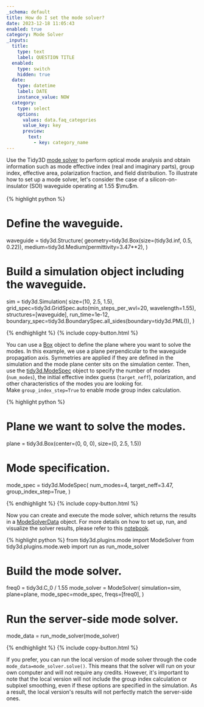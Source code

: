 ```yaml
---
_schema: default
title: How do I set the mode solver?
date: 2023-12-18 11:05:43
enabled: true
category: Mode Solver
_inputs:
  title:
    type: text
    label: QUESTION TITLE
  enabled:
    type: switch
    hidden: true
  date:
    type: datetime
    label: DATE
    instance_value: NOW
  category:
    type: select
    options:
      values: data.faq_categories
      value_key: key
      preview:
        text:
          - key: category_name
---
```

<div>Use the Tidy3D <a target="_blank" rel="noopener" href="https://docs.flexcompute.com/projects/tidy3d/en/latest/api/_autosummary/tidy3d.plugins.mode.ModeSolver.html#tidy3d.plugins.mode.ModeSolver">mode solver</a> to perform optical mode analysis and obtain information such as mode effective index (real and imaginary parts), group index, effective area, polarization fraction, and field distribution. To illustrate how to set up a mode solver, let's consider the case of a silicon-on-insulator (SOI) waveguide operating at 1.55 $\mu$m.</div>

<div> </div>

<div markdown class="code-snippet">{% highlight python %}

# Define the waveguide.
waveguide = tidy3d.Structure(
    geometry=tidy3d.Box(size=(tidy3d.inf, 0.5, 0.22)),
    medium=tidy3d.Medium(permittivity=3.47**2),
)

# Build a simulation object including the waveguide.
sim = tidy3d.Simulation(
    size=(10, 2.5, 1.5),
    grid_spec=tidy3d.GridSpec.auto(min_steps_per_wvl=20, wavelength=1.55),
    structures=[waveguide],
    run_time=1e-12,
    boundary_spec=tidy3d.BoundarySpec.all_sides(boundary=tidy3d.PML()),
)

{% endhighlight %}
{% include copy-button.html %}</div>

<div><p>You can use a <a target="_blank" rel="noopener" href="https://docs.flexcompute.com/projects/tidy3d/en/latest/api/_autosummary/tidy3d.Box.html#tidy3d.Box">Box</a> object to define the plane where you want to solve the modes. In this example, we use a plane perpendicular to the waveguide propagation axis. Symmetries are applied if they are defined in the simulation and the mode plane center sits on the simulation center. Then, use the&nbsp;<a target="_blank" rel="noopener" href="https://docs.flexcompute.com/projects/tidy3d/en/latest/api/_autosummary/tidy3d.ModeSpec.html#tidy3d.ModeSpec">tidy3d.ModeSpec</a>&nbsp;object to specify the number of modes (<code>num_modes</code>), the initial effective index guess (<code>target_neff</code>), polarization, and other characteristics of the modes you are looking for. Make&nbsp;<code>group_index_step=True</code> to enable mode group index calculation.</p><div markdown class="code-snippet">{% highlight python %}

# Plane we want to solve the modes.
plane = tidy3d.Box(center=(0, 0, 0), size=(0, 2.5, 1.5))

# Mode specification.
mode_spec = tidy3d.ModeSpec(
  num_modes=4,
  target_neff=3.47,
  group_index_step=True,
)

{% endhighlight %}
{% include copy-button.html %}</div><p>Now you can create and execute the mode solver, which returns the results in a <a target="_blank" rel="noopener" href="https://docs.flexcompute.com/projects/tidy3d/en/latest/api/_autosummary/tidy3d.plugins.mode.ModeSolverData.html#tidy3d.plugins.mode.ModeSolverData">ModeSolverData</a> object. For more details on how to set up, run, and visualize the solver results, please refer to this <a href="https://www.flexcompute.com/tidy3d/examples/notebooks/ModeSolver/">notebook</a>.</p><div markdown class="code-snippet">{% highlight python %}
from tidy3d.plugins.mode import ModeSolver
from tidy3d.plugins.mode.web import run as run_mode_solver

# Build the mode solver.
freq0 = tidy3d.C_0 / 1.55
mode_solver = ModeSolver(
  simulation=sim,
  plane=plane,
  mode_spec=mode_spec,
  freqs=[freq0],
)

# Run the server-side mode solver.
mode_data = run_mode_solver(mode_solver)

{% endhighlight %}
{% include copy-button.html %}</div><p>If you prefer, you can run the local version of mode solver through the code <code>mode_data=mode_solver.solve()</code>. This means that the solver will run on your own computer and will not require any credits. However, it's important to note that the local version will not include the group index calculation or subpixel smoothing, even if these options are specified in the simulation. As a result, the local version's results will not perfectly match the server-side ones.</p></div>